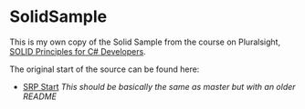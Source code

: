 # SolidSample

This is my own copy of the Solid Sample from the course on Pluralsight, [SOLID Principles for C# Developers](https://app.pluralsight.com/library/courses/csharp-solid-principles).

The original start of the source can be found here:

- [SRP Start](https://github.com/ardalis/SolidSample/tree/SRP-START) *This should be basically the same as master but with an older README*
